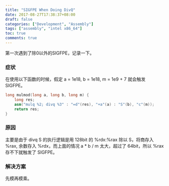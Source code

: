 ```yaml
---
title: "SIGFPE When Doing DivQ"
date: 2017-08-27T17:38:37+08:00
draft: false
categories: ["Development", "Assembly"]
tags: ["assembly", "intel x86_64"]
toc: true
comments: true
---
```


第一次遇到了除0以外的SIGFPE，记录一下。

### 症状

在使用以下函数的时候，假定 a = 1e18, b = 1e18, m = 1e9 + 7 就会触发 SIGFPE。

```cpp
long mulmod(long a, long b, long m) {
    long res;
    asm("mulq %2; divq %3" : "=d"(res), "+a"(a) : "S"(b), "c"(m));
    return res;
}
```

### 原因

主要是由于 divq S 的执行逻辑是用 128bit 的 %rdx:%rax 除以 S，将商存入 %rax, 余数存入 %rdx，而上面的情况 a * b / m 太大，超过了 64bit，所以 %rax 存不下就触发了 SIGFPE。

### 解决方案

先模再模乘。
